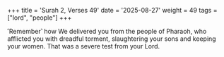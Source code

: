 +++
title = 'Surah 2, Verses 49'
date = '2025-08-27'
weight = 49
tags = ["lord", "people"]
+++

˹Remember˺ how We delivered you from the people of Pharaoh, who afflicted you with dreadful torment, slaughtering your sons and keeping your women. That was a severe test from your Lord.